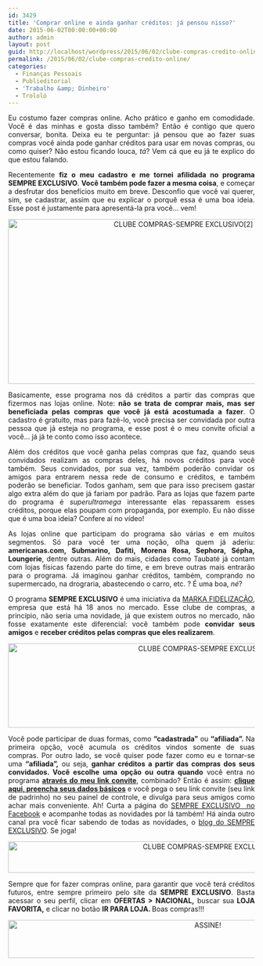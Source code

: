 ```yaml
---
id: 3429
title: 'Comprar online e ainda ganhar créditos: já pensou nisso?'
date: 2015-06-02T00:00:00+00:00
author: admin
layout: post
guid: http://localhost/wordpress/2015/06/02/clube-compras-credito-online/
permalink: /2015/06/02/clube-compras-credito-online/
categories:
  - Finanças Pessoais
  - Publieditorial
  - 'Trabalho &amp; Dinheiro'
  - Trololó
---
```

<p align="justify">
  Eu costumo fazer compras online. Acho prático e ganho em comodidade. Você é das minhas e gosta disso também? Então é contigo que quero conversar, bonita. Deixa eu te perguntar: já pensou que ao fazer suas compras você ainda pode ganhar créditos para usar em novas compras, ou como quiser? Não estou ficando louca,<em> tá</em>? Vem cá que eu já te explico do que estou falando.
</p>

<p align="justify">
  Recentemente <strong>fiz o meu cadastro e me tornei afilidada no programa SEMPRE EXCLUSIVO</strong>. <strong>Você também pode fazer a mesma coisa</strong>, e começar a desfrutar dos benefícios muito em breve. Desconfio que você vai querer, sim, se cadastrar, assim que eu explicar o porquê essa é uma boa ideia. Esse post é justamente para apresentá-la pra você… vem!
</p>

<p align="center">
  <a href="http://www.trololodemulher.com.br/blog/wp-content/uploads/2015/05/CLUBE-COMPRAS-SEMPRE-EXCLUSIVO2.png"><img class="alignnone size-full wp-image-10981" src="http://www.trololodemulher.com.br/blog/wp-content/uploads/2015/05/CLUBE-COMPRAS-SEMPRE-EXCLUSIVO2.png" alt="CLUBE COMPRAS-SEMPRE EXCLUSIVO[2]" width="700" height="336" /></a>
</p>

<p align="justify">
  Basicamente, esse programa nos dá créditos a partir das compras que fizermos nas lojas online. Note: <strong>não se trata de comprar mais, mas ser beneficiada pelas compras que você já está acostumada a fazer</strong>. O cadastro é gratuito, mas para fazê-lo, você precisa ser convidada por outra pessoa que já esteja no programa, e esse post é o meu convite oficial a você… já já te conto como isso acontece.
</p>

<p align="justify">
  Além dos créditos que você ganha pelas compras que faz, quando seus convidados realizam as compras deles, há novos créditos para você também. Seus convidados, por sua vez, também poderão convidar os amigos para entrarem nessa rede de consumo e créditos, e também poderão se beneficiar. Todos ganham, sem que para isso precisem gastar algo extra além do que já fariam por padrão. Para as lojas que fazem parte do programa é <em>superultramega</em> interessante elas repassarem esses créditos, porque elas poupam com propaganda, por exemplo. Eu não disse que é uma boa ideia? Confere aí no vídeo!
</p>

<p style="text-align: center;" align="justify">
</p>

<p align="justify">
  As lojas online que participam do programa são várias e em muitos segmentos. Só para você ter uma noção, olha quem já aderiu: <strong>americanas.com, Submarino, Dafiti, Morena Rosa, Sephora, Sépha, Loungerie</strong>, dentre outras. Além do mais, cidades como Taubaté já contam com lojas físicas fazendo parte do time, e em breve outras mais entrarão para o programa. Já imaginou ganhar créditos, também, comprando no supermercado, na drograria, abastecendo o carro, etc. ? É uma boa, <em>né</em>?
</p>

<p align="justify">
  O programa <strong>SEMPRE EXCLUSIVO</strong> é uma iniciativa da <a href="http://markafidelizacao.com.br/" target="_blank">MARKA FIDELIZAÇÃO</a>, empresa que está há 18 anos no mercado. Esse clube de compras, a princípio, não seria uma novidade, já que existem outros no mercado, não fosse exatamente este diferencial: você também pode <strong>convidar seus amigos</strong> e <strong>receber créditos pelas compras que eles realizarem</strong>.
</p>

<p align="center">
  <a href="http://www.trololodemulher.com.br/blog/wp-content/uploads/2015/05/CLUBE-COMPRAS-SEMPRE-EXCLUSIVO3.png"><img class="alignnone size-full wp-image-10983" src="http://www.trololodemulher.com.br/blog/wp-content/uploads/2015/05/CLUBE-COMPRAS-SEMPRE-EXCLUSIVO3.png" alt="CLUBE COMPRAS-SEMPRE EXCLUSIVO[3]" width="800" height="172" /></a>
</p>

<p align="justify">
  Você pode participar de duas formas, como <strong>“cadastrada”</strong> ou <strong>“afiliada”.</strong> Na primeira opção, você acumula os créditos vindos somente de suas compras. Por outro lado, se você quiser pode fazer como eu e tornar-se uma <strong>“afiliada”,</strong> ou seja, <strong>ganhar créditos a partir das compras dos seus convidados. Você escolhe uma opção ou outra quando</strong> você entra no programa <strong><a href="http://www.sempreexclusivo.com.br/padrinho/11737" target="_blank">através do meu link convite</a></strong>, combinado? Então é assim: <strong><a href="http://www.sempreexclusivo.com.br/padrinho/11737" target="_blank">clique aqui, preencha seus dados básicos</a></strong> e você pega o seu link convite (seu link de padrinho) no seu painel de controle, e divulga para seus amigos como achar mais conveniente. Ah! Curta a página do <a href="https://www.facebook.com/sempreexclusivo" target="_blank">SEMPRE EXCLUSIVO  no Facebook</a> e acompanhe todas as novidades por lá também! Há ainda outro canal pra você ficar sabendo de todas as novidades, o <a href="http://sempreexclusivoblog.com.br/" target="_blank">blog do SEMPRE EXCLUSIVO</a>. Se joga!
</p>

<p align="center">
  <a href="http://www.trololodemulher.com.br/blog/wp-content/uploads/2015/05/CLUBE-COMPRAS-SEMPRE-EXCLUSIVO.png"><img class="alignnone size-full wp-image-10980" src="http://www.trololodemulher.com.br/blog/wp-content/uploads/2015/05/CLUBE-COMPRAS-SEMPRE-EXCLUSIVO.png" alt="CLUBE COMPRAS-SEMPRE EXCLUSIVO" width="800" height="64" /></a>
</p>

<p align="justify">
  Sempre que for fazer compras online, para garantir que você terá créditos futuros, entre sempre primeiro pelo site da <strong>SEMPRE EXCLUSIVO</strong>. Basta acessar o seu perfil, clicar em <strong>OFERTAS > NACIONAL,</strong> buscar sua<strong> LOJA FAVORITA,</strong> e clicar no botão <strong>IR PARA LOJA. </strong>Boas compras!!!
</p>

<p align="center">
  <a href="http://feedburner.google.com/fb/a/mailverify?uri=blogBichaFemea&loc=en_US" target="_blank"><img class="alignnone size-full wp-image-10439" src="http://www.trololodemulher.com.br/blog/wp-content/uploads/2014/09/ASSINE.png" alt="ASSINE!" width="800" height="78" /></a>
</p>

<p align="justify">